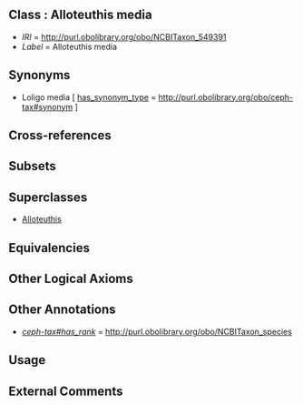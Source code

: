 
## Class : Alloteuthis media

 * *IRI* = http://purl.obolibrary.org/obo/NCBITaxon_549391
 * *Label* = Alloteuthis media

## Synonyms

 * Loligo media [ [has_synonym_type](../../pe/oboInOwl#hasSynonymType.md) = http://purl.obolibrary.org/obo/ceph-tax#synonym ]

## Cross-references


## Subsets


## Superclasses

 * [Alloteuthis](../../NCBITaxon/58/NCBITaxon_552058.md)

## Equivalencies


## Other Logical Axioms


## Other Annotations

 * *[ceph-tax#has_rank](../../ceph-tax#has/nk/ceph-tax#has_rank.md)* = http://purl.obolibrary.org/obo/NCBITaxon_species

## Usage


## External Comments

